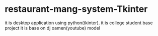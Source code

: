 
# restaurant-mang-system-Tkinter

it is desktop application using python(tkinter). it is college student base project
it is base on dj oamen(youtube) model
